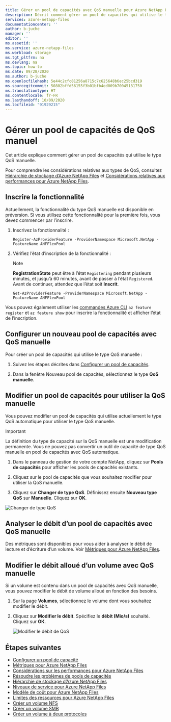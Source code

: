 ```yaml
---
title: Gérer un pool de capacités avec QoS manuelle pour Azure NetApp Files | Microsoft Docs
description: Décrit comment gérer un pool de capacités qui utilise le type QoS manuelle, notamment la configuration d’un pool de capacités avec QoS manuelle et la modification d’un pool de capacités pour utiliser la Qualité de service manuelle.
services: azure-netapp-files
documentationcenter: ''
author: b-juche
manager: ''
editor: ''
ms.assetid: ''
ms.service: azure-netapp-files
ms.workload: storage
ms.tgt_pltfrm: na
ms.devlang: na
ms.topic: how-to
ms.date: 09/28/2020
ms.author: b-juche
ms.openlocfilehash: 5e44c2cfc81256a8715c7c625648b6ec25bcd319
ms.sourcegitcommit: 50802bffd56155f3b01bfb4ed009b70045131750
ms.translationtype: HT
ms.contentlocale: fr-FR
ms.lasthandoff: 10/09/2020
ms.locfileid: "91929215"
---
```

# <a name="manage-a-manual-qos-capacity-pool"></a>Gérer un pool de capacités de QoS manuel

Cet article explique comment gérer un pool de capacités qui utilise le type QoS manuelle.  

Pour comprendre les considérations relatives aux types de QoS, consultez [Hiérarchie de stockage d’Azure NetApp Files](azure-netapp-files-understand-storage-hierarchy.md) et [Considérations relatives aux performances pour Azure NetApp Files](azure-netapp-files-performance-considerations.md).  

## <a name="register-the-feature"></a>Inscrire la fonctionnalité
Actuellement, la fonctionnalité du type QoS manuelle est disponible en préversion. Si vous utilisez cette fonctionnalité pour la première fois, vous devez commencer par l’inscrire.
  
1.  Inscrivez la fonctionnalité :

    ```azurepowershell-interactive
    Register-AzProviderFeature -ProviderNamespace Microsoft.NetApp -FeatureName ANFFlexPool
    ```

2. Vérifiez l’état d’inscription de la fonctionnalité : 

    > [!NOTE]
    > **RegistrationState** peut être à l’état `Registering` pendant plusieurs minutes, et jusqu’à 60 minutes, avant de passer à l’état `Registered`. Avant de continuer, attendez que l’état soit **Inscrit**.

    ```azurepowershell-interactive
    Get-AzProviderFeature -ProviderNamespace Microsoft.NetApp -FeatureName ANFFlexPool
    ```
Vous pouvez également utiliser les [commandes Azure CLI](/cli/azure/feature?preserve-view=true&view=azure-cli-latest) `az feature register` et `az feature show` pour inscrire la fonctionnalité et afficher l’état de l’inscription. 

## <a name="set-up-a-new-manual-qos-capacity-pool"></a>Configurer un nouveau pool de capacités avec QoS manuelle 

Pour créer un pool de capacités qui utilise le type QoS manuelle :

1. Suivez les étapes décrites dans [Configurer un pool de capacités](azure-netapp-files-set-up-capacity-pool.md).  

2. Dans la fenêtre Nouveau pool de capacités, sélectionnez le type **QoS manuelle**.  

## <a name="change-a-capacity-pool-to-use-manual-qos"></a><a name="change-to-qos"></a>Modifier un pool de capacités pour utiliser la QoS manuelle

Vous pouvez modifier un pool de capacités qui utilise actuellement le type QoS automatique pour utiliser le type QoS manuelle.  

> [!IMPORTANT]
> La définition du type de capacité sur la QoS manuelle est une modification permanente. Vous ne pouvez pas convertir un outil de capacité de type QoS manuelle en pool de capacités avec QoS automatique. 

1. Dans le panneau de gestion de votre compte NetApp, cliquez sur **Pools de capacités** pour afficher les pools de capacités existants.   
 
2.  Cliquez sur le pool de capacités que vous souhaitez modifier pour utiliser la QoS manuelle.

3.  Cliquez sur **Changer de type QoS**. Définissez ensuite **Nouveau type QoS** sur **Manuelle**. Cliquez sur **OK**. 

![Changer de type QoS](../media/azure-netapp-files/change-qos-type.png)


## <a name="monitor-the-throughput-of-a-manual-qos-capacity-pool"></a>Analyser le débit d’un pool de capacités avec QoS manuelle  

Des métriques sont disponibles pour vous aider à analyser le débit de lecture et d’écriture d’un volume.  Voir [Métriques pour Azure NetApp Files](azure-netapp-files-metrics.md).  

## <a name="modify-the-allotted-throughput-of-a-manual-qos-volume"></a>Modifier le débit alloué d’un volume avec QoS manuelle 

Si un volume est contenu dans un pool de capacités avec QoS manuelle, vous pouvez modifier le débit de volume alloué en fonction des besoins.

1. Sur la page **Volumes**, sélectionnez le volume dont vous souhaitez modifier le débit.   

2. Cliquez sur **Modifier le débit**. Spécifiez le **débit (Mio/s)** souhaité. Cliquez sur **OK**. 

    ![Modifier le débit de QoS](../media/azure-netapp-files/change-qos-throughput.png)

## <a name="next-steps"></a>Étapes suivantes  

* [Configurer un pool de capacité](azure-netapp-files-set-up-capacity-pool.md)
* [Métriques pour Azure NetApp Files](azure-netapp-files-metrics.md)
* [Considérations sur les performances pour Azure NetApp Files](azure-netapp-files-performance-considerations.md)
* [Résoudre les problèmes de pools de capacités](troubleshoot-capacity-pools.md)
* [Hiérarchie de stockage d’Azure NetApp Files](azure-netapp-files-understand-storage-hierarchy.md)
* [Niveaux de service pour Azure NetApp Files](azure-netapp-files-service-levels.md)
* [Modèle de coût pour Azure NetApp Files](azure-netapp-files-cost-model.md)
* [Limites des ressources pour Azure NetApp Files](azure-netapp-files-resource-limits.md)
* [Créer un volume NFS](azure-netapp-files-create-volumes.md)
* [Créer un volume SMB](azure-netapp-files-create-volumes-smb.md)
* [Créer un volume à deux protocoles](create-volumes-dual-protocol.md)